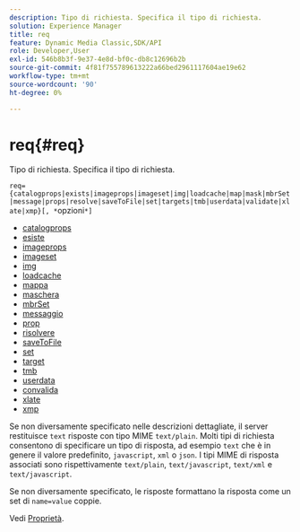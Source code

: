 ```yaml
---
description: Tipo di richiesta. Specifica il tipo di richiesta.
solution: Experience Manager
title: req
feature: Dynamic Media Classic,SDK/API
role: Developer,User
exl-id: 546b8b3f-9e37-4e8d-bf0c-db8c12696b2b
source-git-commit: 4f81f755789613222a66bed2961117604ae19e62
workflow-type: tm+mt
source-wordcount: '90'
ht-degree: 0%

---
```


# req{#req}

Tipo di richiesta. Specifica il tipo di richiesta.

`req={catalogprops|exists|imageprops|imageset|img|loadcache|map|mask|mbrSet|message|props|resolve|saveToFile|set|targets|tmb|userdata|validate|xlate|xmp}[, *`opzioni`*]`

* [catalogprops](r-catalogprops.md)
* [esiste](r-exists.md)
* [imageprops](r-imageprops.md)
* [imageset](r-imageset-req.md)
* [img](r-img.md)
* [loadcache](r-loadcache.md)
* [mappa](r-map-req.md)
* [maschera](r-mask-req.md)
* [mbrSet](r-mbrset.md)
* [messaggio](r-message.md)
* [prop](r-props.md)
* [risolvere](r-resolve.md)
* [saveToFile](r-savetofile.md)
* [set](r-set.md)
* [target](r-targets.md)
* [tmb](r-tmb.md)
* [userdata](r-userdata.md)
* [convalida](r-is-http-validate.md)
* [xlate](r-xlate.md)
* [xmp](r-xmp.md)

Se non diversamente specificato nelle descrizioni dettagliate, il server restituisce `text` risposte con tipo MIME `text/plain`. Molti tipi di richiesta consentono di specificare un tipo di risposta, ad esempio `text` che è in genere il valore predefinito, `javascript`, `xml` o `json`. I tipi MIME di risposta associati sono rispettivamente `text/plain`, `text/javascript`, `text/xml` e `text/javascript`.

Se non diversamente specificato, le risposte formattano la risposta come un set di `name=value` coppie.

Vedi [Proprietà](../../../../../../is-api/http-ref/image-serving-api-ref/c-http-protocol-reference/c-response-data/c-properties/c-properties.md#concept-49c609fd6de942cab422ee412353c9d9).
